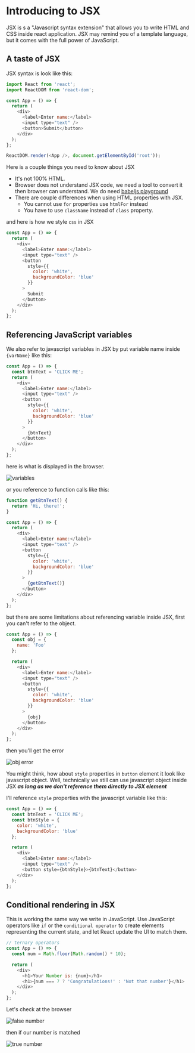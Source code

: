 # Introducing to JSX

JSX is s a "Javascript syntax extension" that allows you to write HTML and CSS inside react application. JSX may remind you of a template language, but it comes with the full power of JavaScript.

## A taste of JSX

JSX syntax is look like this:

```javascript
import React from 'react';
import ReactDOM from 'react-dom';

const App = () => {
  return (
    <div>
      <label>Enter name:</label>
      <input type="text" />
      <button>Submit</button>
    </div>
  );
};

ReactDOM.render(<App />, document.getElementById('root'));
```

Here is a couple things you need to know about JSX

- It's not 100% HTML.
- Browser does not understand JSX code, we need a tool to convert it then browser can understand. We do need [babeljs playground](https://babeljs.io/repl#?browsers=&build=&builtIns=false&spec=false&loose=false&code_lz=MYewdgzgLgBAggBwTAvDAFASlQPhgbwCgYYAnAUygFdSwNiSYAeAEwEsA3HBx5gGwCGAI3J8cAUTBRypGGAEBbcgC4mAekEixPRkzZgEVWFACeCcigBE0gB5RLMNd14kmQo1HA4AylSEK2KHV3KE8wZ101di4GTABuQgBfOKA&debug=false&forceAllTransforms=false&shippedProposals=false&circleciRepo=&evaluate=false&fileSize=false&timeTravel=false&sourceType=module&lineWrap=true&presets=es2015%2Creact%2Cstage-2&prettier=true&targets=&version=7.9.0&externalPlugins=)
- There are couple differences when using HTML properties with JSX.
  - You cannot use `for` properties use `htmlFor` instead
  - You have to use `className` instead of `class` property.

and here is how we style `css` in JSX

```javascript
const App = () => {
  return (
    <div>
      <label>Enter name:</label>
      <input type="text" />
      <button
        style={{
          color: 'white',
          backgroundColor: 'blue'
        }}
      >
        Submit
      </button>
    </div>
  );
};
```

## Referencing JavaScript variables

We also refer to javascript variables in JSX by put variable name inside `{varName}` like this:

```javascript
const App = () => {
  const btnText = 'CLICK ME';
  return (
    <div>
      <label>Enter name:</label>
      <input type="text" />
      <button
        style={{
          color: 'white',
          backgroundColor: 'blue'
        }}
      >
        {btnText}
      </button>
    </div>
  );
};
```

here is what is displayed in the browser.

![variables](js_variable_in_JSX.png)

or you reference to function calls like this:

```javascript
function getBtnText() {
  return 'Hi, there!';
}

const App = () => {
  return (
    <div>
      <label>Enter name:</label>
      <input type="text" />
      <button
        style={{
          color: 'white',
          backgroundColor: 'blue'
        }}
      >
        {getBtnText()}
      </button>
    </div>
  );
};
```

but there are some limitations about referencing variable inside JSX, first you can't refer to the object.

```javascript
const App = () => {
  const obj = {
    name: 'Foo'
  };

  return (
    <div>
      <label>Enter name:</label>
      <input type="text" />
      <button
        style={{
          color: 'white',
          backgroundColor: 'blue'
        }}
      >
        {obj}
      </button>
    </div>
  );
};
```

then you'll get the error

![obj error](obj_error.png)

You might think, how about `style` properties in `button` element it look like javascript object. Well, technically we still can use javascript object inside JSX **_as long as we don't reference them directly to JSX element_**

I'll reference `style` properties with the javascript variable like this:

```javascript
const App = () => {
  const btnText = 'CLICK ME';
  const btnStyle = {
    color: 'white',
    backgroundColor: 'blue'
  };

  return (
    <div>
      <label>Enter name:</label>
      <input type="text" />
      <button style={btnStyle}>{btnText}</button>
    </div>
  );
};
```

## Conditional rendering in JSX

This is working the same way we write in JavaScript. Use JavaScript operators like `if` or the `conditional operator` to create elements representing the current state, and let React update the UI to match them.

```javascript
// ternary operators
const App = () => {
  const num = Math.floor(Math.random() * 10);

  return (
    <div>
      <h1>Your Number is: {num}</h1>
      <h1>{num === 7 ? 'Congratulations!' : 'Not that number'}</h1>
    </div>
  );
};
```

Let's check at the browser

![false number](false.png)

then if our number is matched

![true number](true.png)
